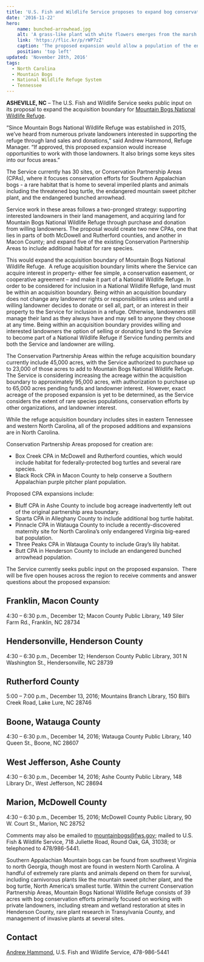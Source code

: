 ```yaml
---
title: 'U.S. Fish and Wildlife Service proposes to expand bog conservation in North Carolina'
date: '2016-11-22'
hero:
    name: bunched-arrowhead.jpg
    alt: 'A grass-like plant with white flowers emerges from the marsh.'
    link: 'https://flic.kr/p/rWP7zZ'
    caption: 'The proposed expansion would allow a population of the endangered bunched arrowhead to be conserved as part of Mountain Bogs National Wildlife Refuge. Photo by Gary Peeples, USFWS.'
    position: 'top left'
updated: 'November 28th, 2016'
tags:
  - North Carolina
  - Mountain Bogs
  - National Wildlife Refuge System
  - Tennessee
---
```

**ASHEVILLE, NC** – The U.S. Fish and Wildlife Service seeks public input on its proposal to expand the acquisition boundary for [Mountain Bogs National Wildlife Refuge](https://www.fws.gov/refuge/mountain_bogs/). 

“Since Mountain Bogs National Wildlife Refuge was established in 2015, we’ve heard from numerous private landowners interested in supporting the refuge through land sales and donations,” said Andrew Hammond, Refuge Manager. “If approved, this proposed expansion would increase opportunities to work with those landowners. It also brings some keys sites into our focus areas.”

The Service currently has 30 sites, or Conservation Partnership Areas (CPAs), where it focuses conservation efforts for Southern Appalachian bogs - a rare habitat that is home to several imperiled plants and animals including the threatened bog turtle, the endangered mountain sweet pitcher plant, and the endangered bunched arrowhead.

Service work in these areas follows a two-pronged strategy: supporting interested landowners in their land management, and acquiring land for Mountain Bogs National Wildlife Refuge through purchase and donation from willing landowners. The proposal would create two new CPAs, one that lies in parts of both McDowell and Rutherford counties, and another in Macon County; and expand five of the existing Conservation Partnership Areas to include additional habitat for rare species.

This would expand the acquisition boundary of Mountain Bogs National Wildlife Refuge.  A refuge acquisition boundary limits where the Service can acquire interest in property- either fee simple, a conservation easement, or cooperative agreement – and make it part of a National Wildlife Refuge. In order to be considered for inclusion in a National Wildlife Refuge, land must be within an acquisition boundary. Being within an acquisition boundary does not change any landowner rights or responsibilities unless and until a willing landowner decides to donate or sell all, part, or an interest in their property to the Service for inclusion in a refuge. Otherwise, landowners still manage their land as they always have and may sell to anyone they choose at any time. Being within an acquisition boundary provides willing and interested landowners the option of selling or donating land to the Service to become part of a National Wildlife Refuge if Service funding permits and both the Service and landowner are willing. 

The Conservation Partnership Areas within the refuge acquisition boundary currently include 45,000 acres, with the Service authorized to purchase up to 23,000 of those acres to add to Mountain Bogs National Wildlife Refuge. The Service is considering increasing the acreage within the acquisition boundary to approximately 95,000 acres, with authorization to purchase up to 65,000 acres pending funds and landowner interest.  However, exact acreage of the proposed expansion is yet to be determined, as the Service considers the extent of rare species populations, conservation efforts by other organizations, and landowner interest. 

While the refuge acquisition boundary includes sites in eastern Tennessee and western North Carolina, all of the proposed additions and expansions are in North Carolina.

Conservation Partnership Areas proposed for creation are: 

*   Box Creek CPA in McDowell and Rutherford counties, which would include habitat for federally-protected bog turtles and several rare species.
*   Black Rock CPA in Macon County to help conserve a Southern Appalachian purple pitcher plant population.

Proposed CPA expansions include:

*   Bluff CPA in Ashe County to include bog acreage inadvertently left out of the original partnership area boundary.
*   Sparta CPA in Alleghany County to include additional bog turtle habitat.
*   Pinnacle CPA in Watauga County to include a recently-discovered maternity site for North Carolina’s only endangered Virginia big-eared bat population.
*   Three Peaks CPA in Watauga County to include Gray’s lily habitat.
*   Butt CPA in Henderson County to include an endangered bunched arrowhead population.

The Service currently seeks public input on the proposed expansion.  There will be five open houses across the region to receive comments and answer questions about the proposed expansion:

## Franklin, Macon County

4:30 – 6:30 p.m., December 12; Macon County Public Library, 149 Siler Farm Rd., Franklin, NC 28734

## Hendersonville, Henderson County

4:30 – 6:30 p.m., December 12; Henderson County Public Library, 301 N Washington St., Hendersonville, NC 28739

## Rutherford County

5:00 – 7:00 p.m., December 13, 2016; Mountains Branch Library, 150 Bill’s Creek Road, Lake Lure, NC 28746

## Boone, Watauga County

4:30 – 6:30 p.m., December 14, 2016; Watauga County Public Library, 140 Queen St., Boone, NC 28607

## West Jefferson, Ashe County

4:30 – 6:30 p.m., December 14, 2016; Ashe County Public Library, 148 Library Dr., West Jefferson, NC 28694

## Marion, McDowell County

4:30 – 6:30 p.m., December 15, 2016; McDowell County Public Library, 90 W. Court St., Marion, NC 28752

Comments may also be emailed to mountainbogs@fws.gov; mailed to U.S. Fish & Wildlife Service, 718 Juliette Road, Round Oak, GA, 31038; or telephoned to 478/986-5441.

Southern Appalachian Mountain bogs can be found from southwest Virginia to north Georgia, though most are found in western North Carolina. A handful of extremely rare plants and animals depend on them for survival, including carnivorous plants like the mountain sweet pitcher plant, and the bog turtle, North America’s smallest turtle. Within the current Conservation Partnership Areas, Mountain Bogs National Wildlife Refuge consists of 39 acres with bog conservation efforts primarily focused on working with private landowners, including stream and wetland restoration at sites in Henderson County, rare plant research in Transylvania County, and management of invasive plants at several sites.

## Contact

[Andrew Hammond](mailto:andrew_hammond@fws.gov), U.S. Fish and Wildlife Service, 478-986-5441
